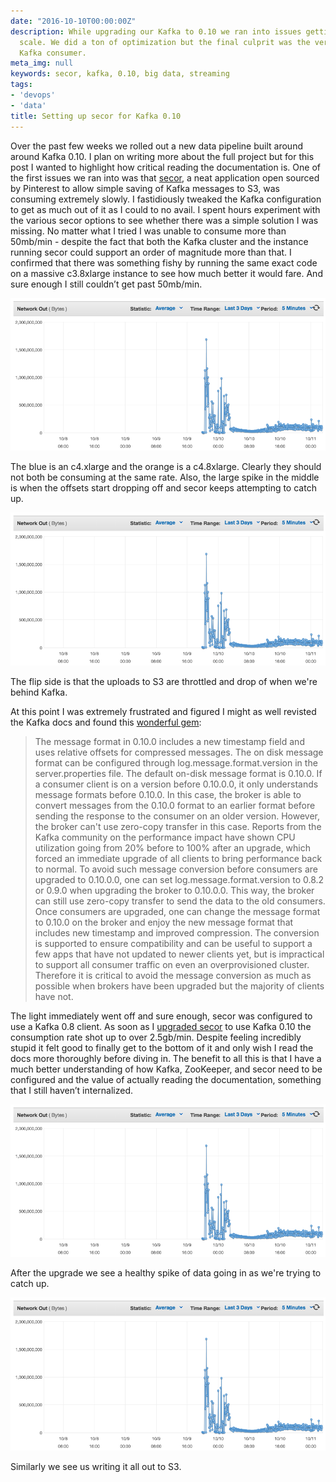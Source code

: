 ```yaml
---
date: "2016-10-10T00:00:00Z"
description: While upgrading our Kafka to 0.10 we ran into issues getting secor to
  scale. We did a ton of optimization but the final culprit was the version of our
  Kafka consumer.
meta_img: null
keywords: secor, kafka, 0.10, big data, streaming
tags:
- 'devops'
- 'data'
title: Setting up secor for Kafka 0.10
---
```


Over the past few weeks we rolled out a new data pipeline built around around Kafka 0.10. I plan on writing more about the full project but for this post I wanted to highlight how critical reading the documentation is. One of the first issues we ran into was that [secor](https://github.com/pinterest/secor), a neat application open sourced by Pinterest to allow simple saving of Kafka messages to S3, was consuming extremely slowly. I fastidiously tweaked the Kafka configuration to get as much out of it as I could to no avail. I spent hours experiment with the various secor options to see whether there was a simple solution I was missing. No matter what I tried I was unable to consume more than 50mb/min - despite the fact that both the Kafka cluster and the instance running secor could support an order of magnitude more than that. I confirmed that there was something fishy by running the same exact code on a massive c3.8xlarge instance to see how much better it would fare. And sure enough I still couldn’t get past 50mb/min.

<img src="/image/secor-new-out.png" alt="Old network in" data-width="878" data-height="426" data-layout="responsive" />
<p class="caption">The blue is an c4.xlarge and the orange is a c4.8xlarge. Clearly they should not both be consuming at the same rate. Also, the large spike in the middle is when the offsets start dropping off and secor keeps attempting to catch up.</p>

<img src="/image/secor-new-out.png" alt="Old network in" data-width="878" data-height="426" data-layout="responsive" />
<p class="caption">The flip side is that the uploads to S3 are throttled and drop of when we're behind Kafka.</p>

At this point I was extremely frustrated and figured I might as well revisted the Kafka docs and found this [wonderful gem](http://kafka.apache.org/0100/documentation.html#upgrade_10_performance_impact):

> The message format in 0.10.0 includes a new timestamp field and uses relative offsets for compressed messages. The on disk message format can be configured through log.message.format.version in the server.properties file. The default on-disk message format is 0.10.0. If a consumer client is on a version before 0.10.0.0, it only understands message formats before 0.10.0. In this case, the broker is able to convert messages from the 0.10.0 format to an earlier format before sending the response to the consumer on an older version. However, the broker can't use zero-copy transfer in this case. Reports from the Kafka community on the performance impact have shown CPU utilization going from 20% before to 100% after an upgrade, which forced an immediate upgrade of all clients to bring performance back to normal. To avoid such message conversion before consumers are upgraded to 0.10.0.0, one can set log.message.format.version to 0.8.2 or 0.9.0 when upgrading the broker to 0.10.0.0. This way, the broker can still use zero-copy transfer to send the data to the old consumers. Once consumers are upgraded, one can change the message format to 0.10.0 on the broker and enjoy the new message format that includes new timestamp and improved compression. The conversion is supported to ensure compatibility and can be useful to support a few apps that have not updated to newer clients yet, but is impractical to support all consumer traffic on even an overprovisioned cluster. Therefore it is critical to avoid the message conversion as much as possible when brokers have been upgraded but the majority of clients have not.

The light immediately went off and sure enough, secor was configured to use a Kafka 0.8 client. As soon as I [upgraded secor](https://github.com/pinterest/secor/pull/262) to use Kafka 0.10 the consumption rate shot up to over 2.5gb/min. Despite feeling incredibly stupid it felt good to finally get to the bottom of it and only wish I read the docs more thoroughly before diving in. The benefit to all this is that I have a much better understanding of how  Kafka, ZooKeeper, and secor need to be configured and the value of actually reading the documentation, something that I still haven’t internalized.

<img src="/image/secor-new-out.png" alt="Old network in" data-width="878" data-height="426" data-layout="responsive" />
<p class="caption">After the upgrade we see a healthy spike of data going in as we're trying to catch up.</p>

<img src="/image/secor-new-out.png" alt="Old network in" data-width="878" data-height="426" data-layout="responsive" />
<p class="caption">Similarly we see us writing it all out to S3.</p>
